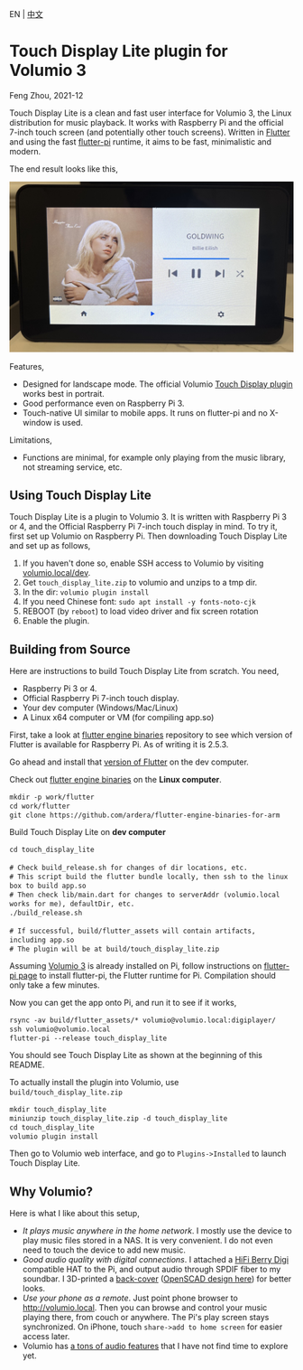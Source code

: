 EN | [中文](README.zh.md)

# Touch Display Lite plugin for Volumio 3

Feng Zhou, 2021-12

Touch Display Lite is a clean and fast user interface for Volumio 3, the Linux distribution for music playback.
It works with Raspberry Pi and the official 7-inch touch screen (and potentially other touch screens). Written in
[Flutter](https://flutter.dev/) and using the fast [flutter-pi](https://github.com/ardera/flutter-pi) runtime, it aims
to be fast, minimalistic and modern.

The end result looks like this,

<img src="doc/digiplayer.jpeg" width="600">

Features,
 * Designed for landscape mode. The official Volumio [Touch Display plugin](https://community.volumio.org/t/plugin-touch-display/10647) works best in portrait.
 * Good performance even on Raspberry Pi 3.
 * Touch-native UI similar to mobile apps. It runs on flutter-pi and no X-window is used.

Limitations,
 * Functions are minimal, for example only playing from the music library, not streaming service, etc.

## Using Touch Display Lite

Touch Display Lite is a plugin to Volumio 3. It is written with Raspberry Pi 3 or 4, 
and the Official Raspberry Pi 7-inch touch display in mind. To try it, first set up Volumio on
Raspberry Pi. Then downloading Touch Display Lite and set up as follows,

 1. If you haven't done so, enable SSH access to Volumio by visiting [volumio.local/dev](http://volumio.local/dev).
 2. Get `touch_display_lite.zip` to volumio and unzips to a tmp dir.
 3. In the dir: `volumio plugin install`
 4. If you need Chinese font: `sudo apt install -y fonts-noto-cjk`
 5. REBOOT (by `reboot`) to load video driver and fix screen rotation
 6. Enable the plugin.

## Building from Source

Here are instructions to build Touch Display Lite from scratch. You need,

 * Raspberry Pi 3 or 4.
 * Official Raspberry Pi 7-inch touch display.
 * Your dev computer (Windows/Mac/Linux)
 * A Linux x64 computer or VM (for compiling app.so)

First, take a look at [flutter engine binaries](https://github.com/ardera/flutter-engine-binaries-for-arm) repository to see which version of Flutter is available for Raspberry Pi.
As of writing it is 2.5.3.

Go ahead and install that [version of Flutter](https://docs.flutter.dev/development/tools/sdk/releases) on the dev computer.

Check out [flutter engine binaries](https://github.com/ardera/flutter-engine-binaries-for-arm) on the **Linux computer**.
```
mkdir -p work/flutter
cd work/flutter
git clone https://github.com/ardera/flutter-engine-binaries-for-arm
```

Build Touch Display Lite on **dev computer**
```
cd touch_display_lite

# Check build_release.sh for changes of dir locations, etc.
# This script build the flutter bundle locally, then ssh to the linux box to build app.so
# Then check lib/main.dart for changes to serverAddr (volumio.local works for me), defaultDir, etc.
./build_release.sh

# If successful, build/flutter_assets will contain artifacts, including app.so
# The plugin will be at build/touch_display_lite.zip
```

Assuming [Volumio 3](https://volumio.lpages.co/volumio-3/) is already installed on Pi, follow instructions on [flutter-pi page](https://github.com/ardera/flutter-pi) to install flutter-pi, the Flutter runtime for Pi. Compilation should only take a few minutes.

Now you can get the app onto Pi, and run it to see if it works,
```
rsync -av build/flutter_assets/* volumio@volumio.local:digiplayer/
ssh volumio@volumio.local
flutter-pi --release touch_display_lite
```

You should see Touch Display Lite as shown at the beginning of this README.

To actually install the plugin into Volumio, use `build/touch_display_lite.zip`
```
mkdir touch_display_lite
miniunzip touch_display_lite.zip -d touch_display_lite
cd touch_display_lite
volumio plugin install
```
Then go to Volumio web interface, and go to `Plugins->Installed` to launch Touch Display Lite.

## Why Volumio?

Here is what I like about this setup,
 * *It plays music anywhere in the home network*. I mostly use the device to play music files stored in a NAS. It is very convenient. I do not even need to touch the device to add new music.
 * *Good audio quality with digital connections*. I attached a [HiFi Berry Digi](https://www.hifiberry.com/digis/) compatible HAT to the Pi, and output audio through SPDIF fiber to my soundbar. I 3D-printed a [back-cover](tools/case/case_side.jpg) ([OpenSCAD design here](tools/case/)) for better looks.
 * *Use your phone as a remote*. Just point phone browser to http://volumio.local. Then you can browse and control your music playing there, from couch or anywhere. The Pi's play screen stays synchronized. On iPhone, touch `share->add to home screen` for easier access later.
 * Volumio has [a tons of audio features](https://volumio.lpages.co/volumio-3/) that I have not find time to explore yet.